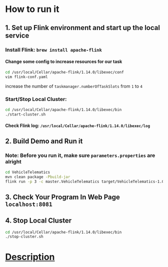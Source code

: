 # How to run it
## 1. Set up Flink environment and start up the local service
### Install Flink: `brew install apache-flink`

#### Change some config to increase resources for our task
```bash
cd /usr/local/Cellar/apache-flink/1.14.0/libexec/conf
vim flink-conf.yaml
```

increase the number of `taskmanager.numberOfTaskSlots` from `1` to `4`

### Start/Stop Local Cluster:

```bash
cd /usr/local/Cellar/apache-flink/1.14.0/libexec/bin
./start-cluster.sh
```

#### Check Flink log: `/usr/local/Cellar/apache-flink/1.14.0/libexec/log`


## 2. Build Demo and Run it

### Note: Before you run it, make sure `parameters.properties` are alright

```bash
cd VehicleTelematics
mvn clean package -Pbuild-jar
flink run -p 3 -c master.VehicleTelematics target/VehicleTelematics-1.0-SNAPSHOT.jar $PATH_TO_INPUT_FILE $PATH_TO_OUTPUT_FOLDER
```

## 3. Check Your Program In Web Page `localhost:8081`

## 4. Stop Local Cluster

```bash
cd /usr/local/Cellar/apache-flink/1.14.0/libexec/bin
./stop-cluster.sh

```

# [Description](./docs/README.md)
